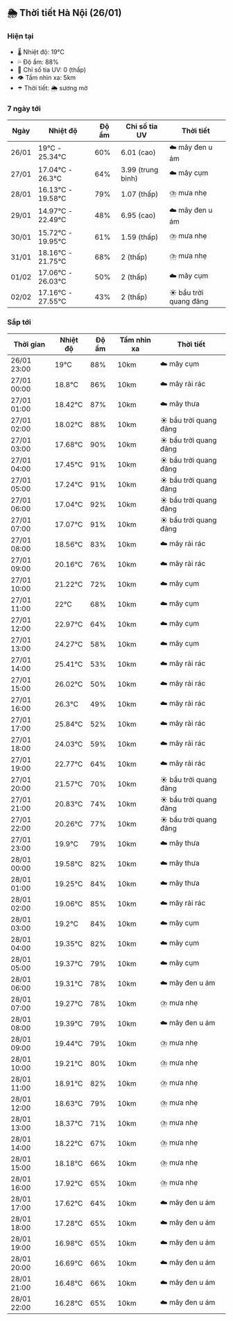## 🌦️ Thời tiết Hà Nội (26/01)

### Hiện tại

- 🌡️ Nhiệt độ: 19℃
- 💦 Độ ẩm: 88%
- 🌟 Chỉ số tia UV: 0 (thấp)
- 👁️ Tầm nhìn xa: 5km
- ☂️ Thời tiết: 🌦️ sương mờ

### 7 ngày tới

| Ngày | Nhiệt độ | Độ ẩm | Chỉ số tia UV | Thời tiết |
| --- | --- | --- | --- | --- |
| 26/01 | 19℃ - 25.34℃ | 60% | 6.01 (cao) | ☁️ mây đen u ám |
| 27/01 | 17.04℃ - 26.3℃ | 64% | 3.99 (trung bình) | ☁️ mây cụm |
| 28/01 | 16.13℃ - 19.58℃ | 79% | 1.07 (thấp) | ⛈️ mưa nhẹ |
| 29/01 | 14.97℃ - 22.49℃ | 48% | 6.95 (cao) | ☁️ mây đen u ám |
| 30/01 | 15.72℃ - 19.95℃ | 61% | 1.59 (thấp) | ⛈️ mưa nhẹ |
| 31/01 | 18.16℃ - 21.75℃ | 68% | 2 (thấp) | ⛈️ mưa nhẹ |
| 01/02 | 17.06℃ - 26.03℃ | 50% | 2 (thấp) | ☁️ mây cụm |
| 02/02 | 17.16℃ - 27.55℃ | 43% | 2 (thấp) | ☀️ bầu trời quang đãng |

### Sắp tới

| Thời gian | Nhiệt độ | Độ ẩm | Tầm nhìn xa | Thời tiết |
| --- | --- | --- | --- | --- |
| 26/01 23:00 | 19℃ | 88% | 10km | ☁️ mây cụm |
| 27/01 00:00 | 18.8℃ | 86% | 10km | ☁️ mây rải rác |
| 27/01 01:00 | 18.42℃ | 87% | 10km | ☁️ mây thưa |
| 27/01 02:00 | 18.02℃ | 88% | 10km | ☀️ bầu trời quang đãng |
| 27/01 03:00 | 17.68℃ | 90% | 10km | ☀️ bầu trời quang đãng |
| 27/01 04:00 | 17.45℃ | 91% | 10km | ☀️ bầu trời quang đãng |
| 27/01 05:00 | 17.24℃ | 91% | 10km | ☀️ bầu trời quang đãng |
| 27/01 06:00 | 17.04℃ | 92% | 10km | ☀️ bầu trời quang đãng |
| 27/01 07:00 | 17.07℃ | 91% | 10km | ☀️ bầu trời quang đãng |
| 27/01 08:00 | 18.56℃ | 83% | 10km | ☁️ mây rải rác |
| 27/01 09:00 | 20.16℃ | 76% | 10km | ☁️ mây rải rác |
| 27/01 10:00 | 21.22℃ | 72% | 10km | ☁️ mây cụm |
| 27/01 11:00 | 22℃ | 68% | 10km | ☁️ mây cụm |
| 27/01 12:00 | 22.97℃ | 64% | 10km | ☁️ mây cụm |
| 27/01 13:00 | 24.27℃ | 58% | 10km | ☁️ mây cụm |
| 27/01 14:00 | 25.41℃ | 53% | 10km | ☁️ mây rải rác |
| 27/01 15:00 | 26.02℃ | 50% | 10km | ☁️ mây rải rác |
| 27/01 16:00 | 26.3℃ | 49% | 10km | ☁️ mây rải rác |
| 27/01 17:00 | 25.84℃ | 52% | 10km | ☁️ mây rải rác |
| 27/01 18:00 | 24.03℃ | 59% | 10km | ☁️ mây rải rác |
| 27/01 19:00 | 22.77℃ | 64% | 10km | ☁️ mây rải rác |
| 27/01 20:00 | 21.57℃ | 70% | 10km | ☀️ bầu trời quang đãng |
| 27/01 21:00 | 20.83℃ | 74% | 10km | ☀️ bầu trời quang đãng |
| 27/01 22:00 | 20.26℃ | 77% | 10km | ☀️ bầu trời quang đãng |
| 27/01 23:00 | 19.9℃ | 79% | 10km | ☁️ mây thưa |
| 28/01 00:00 | 19.58℃ | 82% | 10km | ☁️ mây thưa |
| 28/01 01:00 | 19.25℃ | 84% | 10km | ☁️ mây thưa |
| 28/01 02:00 | 19.06℃ | 85% | 10km | ☁️ mây rải rác |
| 28/01 03:00 | 19.2℃ | 84% | 10km | ☁️ mây cụm |
| 28/01 04:00 | 19.35℃ | 82% | 10km | ☁️ mây cụm |
| 28/01 05:00 | 19.37℃ | 79% | 10km | ☁️ mây cụm |
| 28/01 06:00 | 19.31℃ | 78% | 10km | ☁️ mây đen u ám |
| 28/01 07:00 | 19.27℃ | 78% | 10km | ⛈️ mưa nhẹ |
| 28/01 08:00 | 19.39℃ | 79% | 10km | ☁️ mây đen u ám |
| 28/01 09:00 | 19.44℃ | 79% | 10km | ⛈️ mưa nhẹ |
| 28/01 10:00 | 19.21℃ | 80% | 10km | ⛈️ mưa nhẹ |
| 28/01 11:00 | 18.91℃ | 82% | 10km | ⛈️ mưa nhẹ |
| 28/01 12:00 | 18.63℃ | 79% | 10km | ⛈️ mưa nhẹ |
| 28/01 13:00 | 18.37℃ | 71% | 10km | ⛈️ mưa nhẹ |
| 28/01 14:00 | 18.22℃ | 67% | 10km | ⛈️ mưa nhẹ |
| 28/01 15:00 | 18.18℃ | 66% | 10km | ⛈️ mưa nhẹ |
| 28/01 16:00 | 17.92℃ | 65% | 10km | ⛈️ mưa nhẹ |
| 28/01 17:00 | 17.62℃ | 64% | 10km | ☁️ mây đen u ám |
| 28/01 18:00 | 17.28℃ | 65% | 10km | ☁️ mây đen u ám |
| 28/01 19:00 | 16.98℃ | 65% | 10km | ☁️ mây đen u ám |
| 28/01 20:00 | 16.69℃ | 66% | 10km | ☁️ mây đen u ám |
| 28/01 21:00 | 16.48℃ | 66% | 10km | ☁️ mây đen u ám |
| 28/01 22:00 | 16.28℃ | 65% | 10km | ☁️ mây đen u ám |
